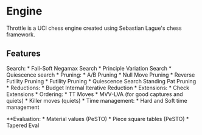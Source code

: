 # Engine
Throttle is a UCI chess engine created using Sebastian Lague's chess framework.
## Features
Search:
    * Fail-Soft Negamax Search
    * Principle Variation Search
    * Quiescence search
    * Pruning:
        * A/B Pruning
        * Null Move Pruning
        * Reverse Futility Pruning
        * Futility Pruning
        * Quiescence Search Standing Pat Pruning 
    * Reductions:
        * Budget Internal Iterative Reduction
    * Extensions:
        * Check Extensions
    * Ordering:
        * TT Moves
        * MVV-LVA (for good captures and quiets)
        * Killer moves (quiets)
    * Time management:
        * Hard and Soft time management

**Evaluation:
    * Material values (PeSTO)
    * Piece square tables (PeSTO)
    * Tapered Eval
